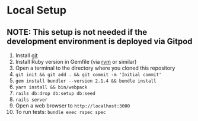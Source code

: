 # Local Setup
## NOTE: This setup is not needed if the development environment is deployed via Gitpod

1. Install [git](https://git-scm.com/)
2. Install Ruby version in Gemfile (via [rvm](http://rvm.io/) or similar)
3. Open a terminal to the directory where you cloned this repository
4. `git init && git add . && git commit -m 'Initial commit'`
5. `gem install bundler --version 2.1.4 && bundle install`
6. `yarn install && bin/webpack`
6. `rails db:drop db:setup db:seed`
7. `rails server`
8. Open a web browser to `http://localhost:3000`
9. To run tests: `bundle exec rspec spec`
